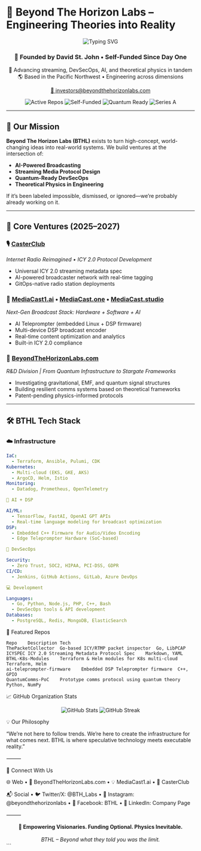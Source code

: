 # 🌌 Beyond The Horizon Labs – Engineering Theories into Reality

<div align="center">
  <img src="https://readme-typing-svg.herokuapp.com?font=Fira+Code&pause=1000&color=00F7FF&center=true&vCenter=true&width=700&lines=Beyond+The+Horizon+Labs;R%26D+in+Streaming%2C+AI%2C+Physics+%26+Quantum+Tech;Self-Funded+Innovation+Hub;Engineering+What+Others+Deem+Impossible" alt="Typing SVG" />
</div>

<div align="center">

### 🚀 Founded by David St. John • Self-Funded Since Day One
🔬 Advancing streaming, DevSecOps, AI, and theoretical physics in tandem  
🌎 Based in the Pacific Northwest • Engineering across dimensions

[📧 investors@beyondthehorizonlabs.com](mailto:investors@beyondthehorizonlabs.com)

![Active Repos](https://img.shields.io/github/repos/BeyondTheHorizonLabs/BeyondTheHorizonLabs?style=for-the-badge)
![Self-Funded](https://img.shields.io/badge/Self_Funded-100%25-blue?style=for-the-badge)
![Quantum Ready](https://img.shields.io/badge/Quantum_Research-Active-purple?style=for-the-badge)
![Series A](https://img.shields.io/badge/Funding-Raising_Series_A-orange?style=for-the-badge)

</div>

---

## 🧬 Our Mission

**Beyond The Horizon Labs (BTHL)** exists to turn high-concept, world-changing ideas into real-world systems. We build ventures at the intersection of:

- **AI-Powered Broadcasting**
- **Streaming Media Protocol Design**
- **Quantum-Ready DevSecOps**
- **Theoretical Physics in Engineering**

If it’s been labeled impossible, dismissed, or ignored—we’re probably already working on it.

---

## 🔭 Core Ventures (2025–2027)

### 🎙️ [CasterClub](https://casterclub.com)  
_Internet Radio Reimagined • ICY 2.0 Protocol Development_  
- Universal ICY 2.0 streaming metadata spec
- AI-powered broadcaster network with real-time tagging
- GitOps-native radio station deployments

### 📡 [MediaCast1.ai](https://mediacast1.ai) • [MediaCast.one](https://mediacast.one) • [MediaCast.studio](https://mediacast.studio)  
_Next-Gen Broadcast Stack: Hardware + Software + AI_  
- AI Teleprompter (embedded Linux + DSP firmware)
- Multi-device DSP broadcast encoder
- Real-time content optimization and analytics
- Built-in ICY 2.0 compliance

### 🧠 [BeyondTheHorizonLabs.com](https://beyondthehorizonlabs.com)  
_R&D Division | From Quantum Infrastructure to Stargate Frameworks_  
- Investigating gravitational, EMF, and quantum signal structures
- Building resilient comms systems based on theoretical frameworks
- Patent-pending physics-informed protocols

---

## 🛠️ BTHL Tech Stack

### ☁️ Infrastructure
```yaml
IaC:
  - Terraform, Ansible, Pulumi, CDK
Kubernetes:
  - Multi-cloud (EKS, GKE, AKS)
  - ArgoCD, Helm, Istio
Monitoring:
  - Datadog, Prometheus, OpenTelemetry

🧠 AI + DSP

AI/ML:
  - TensorFlow, FastAI, OpenAI GPT APIs
  - Real-time language modeling for broadcast optimization
DSP:
  - Embedded C++ Firmware for Audio/Video Encoding
  - Edge Teleprompter Hardware (SoC-based)

🔐 DevSecOps

Security:
  - Zero Trust, SOC2, HIPAA, PCI-DSS, GDPR
CI/CD:
  - Jenkins, GitHub Actions, GitLab, Azure DevOps

💻 Development

Languages:
  - Go, Python, Node.js, PHP, C++, Bash
  - DevSecOps tools & API development
Databases:
  - PostgreSQL, Redis, MongoDB, ElasticSearch
```


🚧 Featured Repos
```
Repo	Description	Tech
ThePacketCollector	Go-based ICY/RTMP packet inspector	Go, LibPCAP
ICYSPEC	ICY 2.0 Streaming Metadata Protocol Spec	Markdown, YAML
BTHL-K8s-Modules	Terraform & Helm modules for K8s multi-cloud	Terraform, Helm
ai-teleprompter-firmware	Embedded DSP Teleprompter firmware	C++, GPIO
QuantumComms-PoC	Prototype comms protocol using quantum theory	Python, NumPy
```


📈 GitHub Organization Stats

<div align="center">
  <img src="https://github-readme-stats.vercel.app/api?username=BeyondTheHorizonLabs&show_icons=true&theme=tokyonight" alt="GitHub Stats" />
  <img src="https://github-readme-streak-stats.herokuapp.com/?user=BeyondTheHorizonLabs&theme=tokyonight" alt="GitHub Streak" />
</div>




💡 Our Philosophy

“We’re not here to follow trends. We’re here to create the infrastructure for what comes next. BTHL is where speculative technology meets executable reality.”

⸻

📢 Connect With Us

🌐 Web
	•	🔗 BeyondTheHorizonLabs.com
	•	💡 MediaCast1.ai
	•	📡 CasterClub

📬 Social
	•	🐦 Twitter/X: @BTH_Labs
	•	📸 Instagram: @beyondthehorizonlabs
	•	👥 Facebook: BTHL
	•	💼 LinkedIn: Company Page

⸻


<div align="center">
  <strong>🚀 Empowering Visionaries. Funding Optional. Physics Inevitable.</strong>
  <br><br>
  <em>BTHL – Beyond what they told you was the limit.</em>
</div>
```
